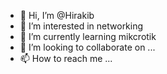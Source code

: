 - 👋 Hi, I’m @Hirakib
- 👀 I’m interested in networking  
- 🌱 I’m currently learning mikcrotik  
- 💞️ I’m looking to collaborate on ...
- 📫 How to reach me ...

<!---
Hirakib/Hirakib is a ✨ special ✨ repository because its `README.md` (this file) appears on your GitHub profile.
You can click the Preview link to take a look at your changes.
--->
